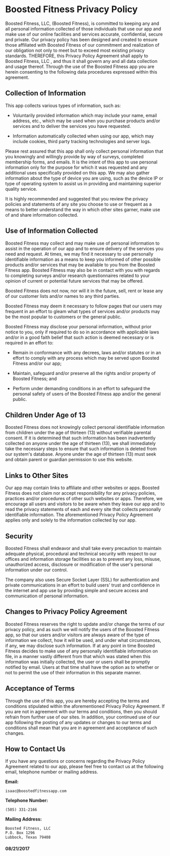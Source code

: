 # Boosted Fitness Privacy Policy
Boosted Fitness, LLC, (Boosted Fitness), is committed to keeping any and all personal
information collected of those individuals that use our app and make use of our online facilities
and services accurate, confidential, secure and private. Our privacy policy has been designed and
created to ensure those affiliated with Boosted Fitness of our commitment and realization of our
obligation not only to meet but to exceed most existing privacy standards.
THEREFORE, this Privacy Policy Agreement shall apply to Boosted Fitness, LLC , and thus it
shall govern any and all data collection and usage thereof. Through the use of the Boosted
Fitness app you are herein consenting to the following data procedures expressed within this
agreement.

## Collection of Information
This app collects various types of information, such as:

* Voluntarily provided information which may include your name, email address, etc.,
which may be used when you purchase products and/or services and to deliver the
services you have requested.

* Information automatically collected when using our app, which may include cookies,
third party tracking technologies and server logs.


Please rest assured that this app shall only collect personal information that you knowingly
and willingly provide by way of surveys, completed membership forms, and emails. It is the
intent of this app to use personal information only for the purpose for which it was requested
and any additional uses specifically provided on this app.
We may also gather information about the type of device you are using, such as the device IP
or type of operating system to assist us in providing and maintaining superior quality service.

It is highly recommended and suggested that you review the privacy policies and statements
of any site you choose to use or frequent as a means to better understand the way in which
other sites garner, make use of and share information collected.




## Use of Information Collected
Boosted Fitness may collect and may make use of personal information to assist in the
operation of our app and to ensure delivery of the services you need and request. At times,
we may find it necessary to use personally identifiable information as a means to keep you
informed of other possible products and/or services that may be available to you from the
Boosted Fitness app. Boosted Fitness may also be in contact with you with regards to completing surveys and/or research questionnaires related to your opinion of current or
potential future services that may be offered.

Boosted Fitness does not now, nor will it in the future, sell, rent or lease any of our customer
lists and/or names to any third parties.

Boosted Fitness may deem it necessary to follow pages that our users may frequent in an
effort to gleam what types of services and/or products may be the most popular to customers
or the general public.

Boosted Fitness may disclose your personal information, without prior notice to you, only if
required to do so in accordance with applicable laws and/or in a good faith belief that such
action is deemed necessary or is required in an effort to:
 
* Remain in conformance with any decrees, laws and/or statutes or in an effort to comply
with any process which may be served upon Boosted Fitness and/or our app;

* Maintain, safeguard and/or preserve all the rights and/or property of Boosted Fitness; and

* Perform under demanding conditions in an effort to safeguard the personal safety of users
of the Boosted Fitness app and/or the general public.




## Children Under Age of 13
Boosted Fitness does not knowingly collect personal identifiable information from children
under the age of thirteen (13) without verifiable parental consent. If it is determined that such
information has been inadvertently collected on anyone under the age of thirteen (13), we
shall immediately take the necessary steps to ensure that such information is deleted from our
system&#39;s database. Anyone under the age of thirteen (13) must seek and obtain parent or
guardian permission to use this website.




## Links to Other Sites
Our app may contain links to affiliate and other websites or apps. Boosted Fitness does not
claim nor accept responsibility for any privacy policies, practices and/or procedures of other
such websites or apps. Therefore, we encourage all users and visitors to be aware when they
leave our app and to read the privacy statements of each and every site that collects
personally identifiable information. The aforementioned Privacy Policy Agreement applies
only and solely to the information collected by our app.




## Security
Boosted Fitness shall endeavor and shall take every precaution to maintain adequate
physical, procedural and technical security with respect to our offices and information
storage facilities so as to prevent any loss, misuse, unauthorized access, disclosure or
modification of the user&#39;s personal information under our control.

The company also uses Secure Socket Layer (SSL) for authentication and private
communications in an effort to build users&#39; trust and confidence in the internet and app use
by providing simple and secure access and communication of personal information.




## Changes to Privacy Policy Agreement
Boosted Fitness reserves the right to update and/or change the terms of our privacy policy,
and as such we will notify the users of the Boosted Fitness app, so that our users and/or
visitors are always aware of the type of information we collect, how it will be used, and
under what circumstances, if any, we may disclose such information. If at any point in time
Boosted Fitness decides to make use of any personally identifiable information on file, in a
manner vastly different from that which was stated when this information was initially
collected, the user or users shall be promptly notified by email. Users at that time shall have
the option as to whether or not to permit the use of their information in this separate manner.




## Acceptance of Terms
Through the use of this app, you are hereby accepting the terms and conditions stipulated
within the aforementioned Privacy Policy Agreement. If you are not in agreement with our
terms and conditions, then you should refrain from further use of our sites. In addition, your
continued use of our app following the posting of any updates or changes to our terms and
conditions shall mean that you are in agreement and acceptance of such changes.




## How to Contact Us
If you have any questions or concerns regarding the Privacy Policy Agreement related to our
app, please feel free to contact us at the following email, telephone number or mailing
address.

**Email:**
```
isaac@boostedfitnessapp.com
```

**Telephone Number:**
```
(505) 331-2166
```

**Mailing Address:**
``` 
Boosted Fitness, LLC
P.O. Box 1296
Lubbock, Texas 79408
```

#### 08/21/2017
